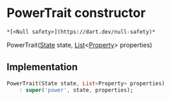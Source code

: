 


# PowerTrait constructor




    *[<Null safety>](https://dart.dev/null-safety)*



PowerTrait([State](../../yonomi-sdk/State-class.md) state, [List](https://api.flutter.dev/flutter/dart-core/List-class.html)&lt;[Property](../../yonomi-sdk/Property-class.md)> properties)





## Implementation

```dart
PowerTrait(State state, List<Property> properties)
    : super('power', state, properties);
```







